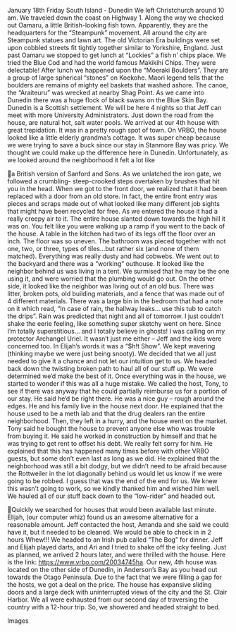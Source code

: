 January 18th Friday
South Island - Dunedin
We left Christchurch around 10 am. We traveled down the coast on Highway 1.
Along the way we checked out Oamaru, a little British-looking fish town.
Apparently, they are the headquarters for the “Steampunk” movement. All
around the city are Steampunk statues and lawn art. The old Victorian Era
buildings were set upon cobbled streets fit tightly together similar to Yorkshire,
England.
Just past Oamaru we stopped to get lunch at “Lockies” a fish n’ chips place. We
tried the Blue Cod and had the world famous Makikihi Chips. They were
delectable!
After lunch we happened upon the “Moeraki Boulders”. They are a group of
large spherical “stones” on Koekohe. Maori legend tells that the boulders are
remains of mighty eel baskets that washed ashore. The canoe, the “Araiteuru”
was wrecked at nearby Shag Point.
As we came into Dunedin there was a huge flock of black swans on the Blue Skin
Bay. Dunedin is a Scottish settlement. We will be here 4 nights so that Jeff can
meet with more University Administrators. Just down the road from the house, are
natural hot, salt water pools.
We arrived at our 4th house with great trepidation. It was in a pretty rough spot
of town. On VRBO, the house looked like a little elderly grandma’s cottage. It
was super cheap because we were trying to save a buck since our stay in
Stanmore Bay was pricy. We thought we could make up the difference here in
Dunedin. Unfortunately, as we looked around the neighborhood it felt a lot like

a British version of Sanford and Sons. As we unlatched the iron gate, we followed
a crumbling- steep-crooked steps overtaken by brushes that hit you in the head.
When we got to the front door, we realized that it had been replaced with a
door from an old store. In fact, the entire front entry was pieces and scraps made
out of what looked like many different job sights that might have been recycled
for free. As we entered the house it had a really creepy air to it. The entire house
slanted down towards the high hill it was on. You felt like you were walking up a
ramp if you went to the back of the house. A table in the kitchen had two of its
legs off the floor over an inch. The floor was so uneven. The bathroom was
pieced together with not one, two, or three, types of tiles…but rather six (and
none of them matched). Everything was really dusty and had cobwebs. We went
out to the backyard and there was a “working” outhouse. It looked like the
neighbor behind us was living in a tent. We surmised that he may be the one
using it, and were worried that the plumbing would go out. On the other side, it
looked like the neighbor was living out of an old bus. There was litter, broken
pots, old building materials, and a fence that was made out of 4 different
materials. There was a large bin in the bedroom that had a note on it which read,
“In case of rain, the hallway leaks… use this tub to catch the drips”. Rain was
predicted that night and all of tomorrow. I just couldn’t shake the eerie feeling,
like something super sketchy went on here. Since I’m totally superstitious… and I
totally believe in ghosts! I was calling on my protector Archangel Uriel. It wasn’t
just me either – Jeff and the kids were concerned too. In Elijah’s words it was a
“$h!t Show”. We kept wavering (thinking maybe we were just being snooty). We
decided that we all just needed to give it a chance and not let our intuition get
to us. We headed back down the twisting broken path to haul all of our stuff up.
We were determined we’d make the best of it. Once everything was in the
house, we started to wonder if this was all a huge mistake. We called the host,
Tony, to see if there was anyway that he could partially reimburse us for a portion
of our stay. He said he’d be right there. He was a nice guy – rough around the
edges. He and his family live in the house next door. He explained that the house
used to be a meth lab and that the drug dealers ran the entire neighborhood.
Then, they left in a hurry, and the house went on the market. Tony said he bought
the house to prevent anyone else who was trouble from buying it. He said he
worked in construction by himself and that he was trying to get rent to offset his
debt. We really felt sorry for him. He explained that this has happened many
times before with other VRBO guests, but some don’t even last as long as we did.
He explained that the neighborhood was still a bit dodgy, but we didn’t need to
be afraid because the Rottweiler in the lot diagonally behind us would let us
know if we were going to be robbed. I guess that was the end of the end for us.
We knew this wasn’t going to work, so we kindly thanked him and wished him
well. We hauled all of our stuff back down to the “low-rider” and headed out.

Quickly we searched for houses that would been available last minute. Elijah,
(our computer whiz) found us an awesome alternative for a reasonable amount.
Jeff contacted the host, Amanda and she said we could have it, but it needed
to be cleaned. We would be able to check in in 2 hours Whew!!!
We headed to an Irish pub called “The Bog” for dinner. Jeff and Elijah played
darts, and Ari and I tried to shake off the icky feeling. Just as planned, we arrived
2 hours later, and were thrilled with the house.
Here is the link:
https://www.vrbo.com/20034745ha. Our new, 4th house was located on the
other side of Dunedin, in Anderson’s Bay as you head out towards the Otago
Peninsula. Due to the fact that we were filling a gap for the hosts, we got a deal
on the price. The house has expansive sliding doors and a large deck with
uninterrupted views of the city and the St. Clair Harbor. We all were exhausted
from our second day of traversing the country with a 12-hour trip. So, we
showered and headed straight to bed.

Images

